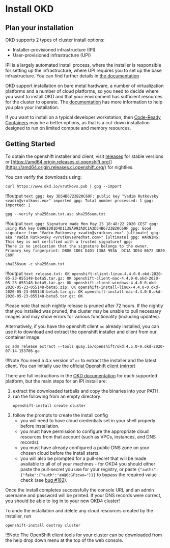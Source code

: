 # Install OKD

<!--- cSpell:ignore nightlies auths Fzcwo freenode -->

## Plan your installation

OKD supports 2 types of cluster install options:

- Installer-provisioned infrastructure (IPI)
- User-provisioned infrastructure (UPI)

IPI is a largely automated install process, where the installer is responsible for setting up the infrastructure, where UPI requires you to set up the base infrastructure.  You can find further details in [the documentation](https://docs.okd.io/latest/installing/index.html)<!--{target=_blank} comment for docusaurus compat-->

OKD support installation on bare metal hardware, a number of virtualization platforms and a number of cloud platforms, so you need to decide where you want to install OKD and that your environment has sufficient resources for the cluster to operate.  The [documentation](https://docs.okd.io/latest/installing/installing-preparing.html)<!--{target=_blank} comment for docusaurus compat--> has more information to help you plan your installation.

If you want to install on a typical developer workstation, then [Code-Ready Containers](crc.md) may be a better options, as that is a cut-down installation designed to run on limited compute and memory resources.

## Getting Started

To obtain the openshift installer and client, visit [releases](https://github.com/okd-project/okd/releases)<!--{target=_blank} comment for docusaurus compat--> for stable versions or [https://amd64.origin.releases.ci.openshift.org/](https://amd64.origin.releases.ci.openshift.org/)<!--{target=_blank} comment for docusaurus compat--> for nightlies.

You can verify the downloads using:

```shell
curl https://www.okd.io/vrutkovs.pub | gpg --import
```

!!!output
    ```text
        gpg: key 3D54B6723B20C69F: public key "Vadim Rutkovsky <vadim@vrutkovs.eu>" imported
        gpg: Total number processed: 1
        gpg:               imported: 1
    ```

```shell
gpg --verify sha256sum.txt.asc sha256sum.txt
```

!!!output
    ```text
    gpg: Signature made Mon May 25 18:48:22 2020 CEST
    gpg:                using RSA key DB861D01D4D1138A993ADC1A3D54B6723B20C69F
    gpg: Good signature from "Vadim Rutkovsky <vadim@vrutkovs.eu>" [ultimate]
    gpg:                 aka "Vadim Rutkovsky <vrutkovs@redhat.com>" [ultimate]
    gpg: WARNING: This key is not certified with a trusted signature!
    gpg:          There is no indication that the signature belongs to the owner.
    Primary key fingerprint: DB86 1D01 D4D1 138A 993A  DC1A 3D54 B672 3B20 C69F
    ```

```shell
sha256sum -c sha256sum.txt
```

!!!output
    ```text
    release.txt: OK
    openshift-client-linux-4.4.0-0.okd-2020-05-23-055148-beta5.tar.gz: OK
    openshift-client-mac-4.4.0-0.okd-2020-05-23-055148-beta5.tar.gz: OK
    openshift-client-windows-4.4.0-0.okd-2020-05-23-055148-beta5.zip: OK
    openshift-install-linux-4.4.0-0.okd-2020-05-23-055148-beta5.tar.gz: OK
    openshift-install-mac-4.4.0-0.okd-2020-05-23-055148-beta5.tar.gz: OK
    ```

Please note that each nightly release is pruned after 72 hours. If the nightly that you installed was pruned, the cluster may be unable to pull necessary images and may show errors for various functionality (including updates).

Alternatively, if you have the openshift client `oc` already installed, you can use it to download and extract the openshift installer and client from our container image:

```shell
oc adm release extract --tools quay.io/openshift/okd:4.5.0-0.okd-2020-07-14-153706-ga
```

!!!Note
    You need a 4.x version of `oc` to extract the installer and the latest client. You can initially use the [official Openshift client (mirror)](https://mirror.openshift.com/pub/openshift-v4/clients/oc/latest/linux/)<!--{target=_blank} comment for docusaurus compat-->

There are full instructions in the [OKD documentation](https://docs.okd.io/latest/installing/installing-preparing.html)<!--{target=_blank} comment for docusaurus compat--> for each supported platform, but the main steps for an IPI install are:

1. extract the downloaded tarballs and copy the binaries into your PATH.
2. run the following from an empty directory:
    ```shell
    openshift-install create cluster
    ```
3. follow the prompts to create the install config
    - you will need to have cloud credentials set in your shell properly before installation.
    - you must have permission to configure the appropriate cloud resources from that account (such as VPCs, instances, and DNS records).
    - you must have already configured a public DNS zone on your chosen cloud before the install starts.
    - you will also be prompted for a pull-secret that will be made available to all of of your machines - for OKD4 you should either paste the pull-secret you use for your registry, or paste `{"auths":{"fake":{"auth":"aWQ6cGFzcwo="}}}` to bypass the required value check (see [bug #182](https://github.com/okd-project/okd/issues/182)<!--{target=_blank} comment for docusaurus compat-->).

Once the install completes successfully the console URL and an admin username and password will be printed. If your DNS records were correct, you should be able to log in to your new OKD4 cluster!

To undo the installation and delete any cloud resources created by the installer, run

```shell
openshift-install destroy cluster
```

!!!Note
    The OpenShift client tools for your cluster can be downloaded from the help drop down menu at the top of the web console.
